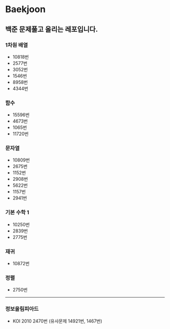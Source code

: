 # Baekjoon
## 백준 문제풀고 올리는 레포입니다.

### 1차원 배열
* 10818번
* 2577번
* 3052번
* 1546번
* 8958번
* 4344번
### 함수
* 15596번
* 4673번
* 1065번
* 11720번
### 문자열
* 10809번
* 2675번
* 1152번
* 2908번
* 5622번
* 1157번
* 2941번
### 기본 수학 1
* 10250번
* 2839번
* 2775번
### 재귀
* 10872번
### 정렬
* 2750번
********************
### 정보올림피아드
* KOI 2010 2470번 (유사문제 14921번, 1467번)

